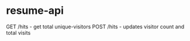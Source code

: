 # resume-api

GET /hits - get total unique-visitors
POST /hits - updates visitor count and total visits
